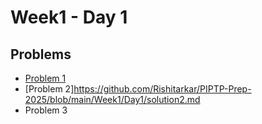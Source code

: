 # Week1 - Day 1

## Problems
- [Problem 1](https://github.com/amirkhan1092/PIPTP-Prep-2025/blob/main/Week1/Day1/solution1.md)
- [Problem 2]https://github.com/Rishitarkar/PIPTP-Prep-2025/blob/main/Week1/Day1/solution2.md
- Problem 3
